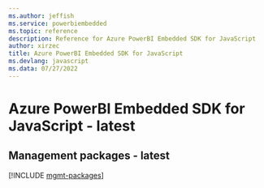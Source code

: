 ```yaml
---
ms.author: jeffish
ms.service: powerbiembedded
ms.topic: reference
description: Reference for Azure PowerBI Embedded SDK for JavaScript
author: xirzec
title: Azure PowerBI Embedded SDK for JavaScript
ms.devlang: javascript
ms.data: 07/27/2022
---
```

# Azure PowerBI Embedded SDK for JavaScript - latest

## Management packages - latest
[!INCLUDE [mgmt-packages](powerbi-embedded-mgmt-index.md)]